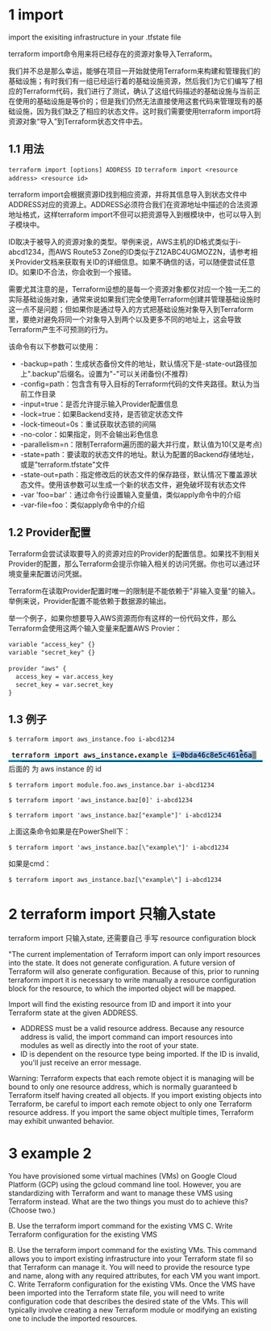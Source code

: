 
# 1 import

import  the exisiting infrastructure in your .tfstate file 

terraform import命令用来将已经存在的资源对象导入Terraform。

我们并不总是那么幸运，能够在项目一开始就使用Terraform来构建和管理我们的基础设施；有时我们有一组已经运行着的基础设施资源，然后我们为它们编写了相应的Terraform代码，我们进行了测试，确认了这组代码描述的基础设施与当前正在使用的基础设施是等价的；但是我们仍然无法直接使用这套代码来管理现有的基础设施，因为我们缺乏了相应的状态文件。这时我们需要使用terraform import将资源对象“导入”到Terraform状态文件中去。

## 1.1 用法

`terraform import [options] ADDRESS ID`
`terraform import <resource address> <resource id>`

terraform import会根据资源ID找到相应资源，并将其信息导入到状态文件中ADDRESS对应的资源上。ADDRESS必须符合我们在资源地址中描述的合法资源地址格式，这样terraform import不但可以把资源导入到根模块中，也可以导入到子模块中。

ID取决于被导入的资源对象的类型。举例来说，AWS主机的ID格式类似于i-abcd1234，而AWS Route53 Zone的ID类似于Z12ABC4UGMOZ2N，请参考相关Provider文档来获取有关ID的详细信息。如果不确信的话，可以随便尝试任意ID。如果ID不合法，你会收到一个报错。

需要尤其注意的是，Terraform设想的是每一个资源对象都仅对应一个独一无二的实际基础设施对象，通常来说如果我们完全使用Terraform创建并管理基础设施时这一点不是问题；但如果你是通过导入的方式把基础设施对象导入到Terraform里，要绝对避免将同一个对象导入到两个以及更多不同的地址上，这会导致Terraform产生不可预测的行为。

该命令有以下参数可以使用：
- -backup=path：生成状态备份文件的地址，默认情况下是-state-out路径加上".backup"后缀名。设置为"-"可以关闭备份(不推荐)
- -config=path：包含含有导入目标的Terraform代码的文件夹路径。默认为当前工作目录
- -input=true：是否允许提示输入Provider配置信息
- -lock=true：如果Backend支持，是否锁定状态文件
- -lock-timeout=0s：重试获取状态锁的间隔
- -no-color：如果指定，则不会输出彩色信息
- -parallelism=n：限制Terraform遍历图的最大并行度，默认值为10(又是考点)
- -state=path：要读取的状态文件的地址。默认为配置的Backend存储地址，或是"terraform.tfstate"文件
- -state-out=path：指定修改后的状态文件的保存路径，默认情况下覆盖源状态文件。使用该参数可以生成一个新的状态文件，避免破坏现有状态文件
- -var 'foo=bar'：通过命令行设置输入变量值，类似apply命令中的介绍
- -var-file=foo：类似apply命令中的介绍

## 1.2 Provider配置

Terraform会尝试读取要导入的资源对应的Provider的配置信息。如果找不到相关Provider的配置，那么Terraform会提示你输入相关的访问凭据。你也可以通过环境变量来配置访问凭据。

Terraform在读取Provider配置时唯一的限制是不能依赖于"非输入变量"的输入。举例来说，Provider配置不能依赖于数据源的输出。

举一个例子，如果你想要导入AWS资源而你有这样的一份代码文件，那么Terraform会使用这两个输入变量来配置AWS Provier：

```
variable "access_key" {}
variable "secret_key" {}

provider "aws" {
  access_key = var.access_key
  secret_key = var.secret_key
}
```

## 1.3 例子

```
$ terraform import aws_instance.foo i-abcd1234
```

![](image/Pasted%20image%2020231119163543.png)
后面的 为 aws instance 的 id 

```
$ terraform import module.foo.aws_instance.bar i-abcd1234
```

```
$ terraform import 'aws_instance.baz[0]' i-abcd1234
```

```
$ terraform import 'aws_instance.baz["example"]' i-abcd1234
```

上面这条命令如果是在PowerShell下：

```
$ terraform import 'aws_instance.baz[\"example\"]' i-abcd1234
```

如果是cmd：

```
$ terraform import aws_instance.baz[\"example\"] i-abcd1234
```


# 2 terraform import  只输入state

terraform import  只输入state, 还需要自己 手写 resource configuration block 

"The current implementation of Terraform import can only import resources into the state. It does not generate configuration. A future version of Terraform will also generate configuration.
Because of this, prior to running terraform import it is necessary to write manually a resource configuration block for the resource, to which the imported object will be mapped.


Import will find the existing resource from ID and import it into your Terraform state at the given ADDRESS.
- ADDRESS must be a valid resource address. Because any resource address is valid, the import command can import resources into modules as well as directly into the root of your state.
- ID is dependent on the resource type being imported. If the ID is invalid, you'll just receive an error message.

Warning: Terraform expects that each remote object it is managing will be bound to only one resource address, which is normally guaranteed b Terraform itself having created all objects. If you import existing objects into Terraform, be careful to import each remote object to only one Terraform resource address. If you import the same object multiple times, Terraform may exhibit unwanted behavior.

# 3 example 2 

You have provisioned some virtual machines (VMs) on Google Cloud Platform (GCP) using the gcloud command line tool. However, you are
standardizing with Terraform and want to manage these VMS using Terraform instead.
What are the two things you must do to achieve this? (Choose two.)

B. Use the terraform import command for the existing VMS
C. Write Terraform configuration for the existing VMS


B. Use the terraform import command for the existing VMs. This command allows you to import existing infrastructure into your Terraform state fil
so that Terraform can manage it. You will need to provide the resource type and name, along with any required attributes, for each VM you want
import.
C. Write Terraform configuration for the existing VMs. Once the VMS have been imported into the Terraform state file, you will need to write
configuration code that describes the desired state of the VMs. This will typically involve creating a new Terraform module or modifying an existing
one to include the imported resources.

